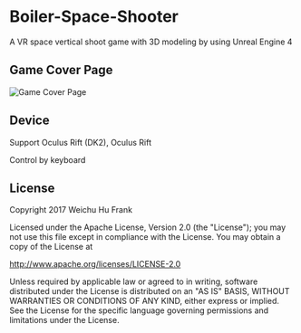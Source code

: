 # Boiler-Space-Shooter
A VR space vertical shoot game with 3D modeling by using Unreal Engine 4

## Game Cover Page

<img src=https://github.com/frhhh/Bolier-Space-Shooter/blob/master/BSS_COVER.jpg title='Game Cover Page' width='' alt='Game Cover Page' />

## Device
Support Oculus Rift (DK2), Oculus Rift

Control by keyboard

## License

Copyright 2017 Weichu Hu Frank

Licensed under the Apache License, Version 2.0 (the "License");
you may not use this file except in compliance with the License.
You may obtain a copy of the License at

http://www.apache.org/licenses/LICENSE-2.0

Unless required by applicable law or agreed to in writing, software
distributed under the License is distributed on an "AS IS" BASIS,
WITHOUT WARRANTIES OR CONDITIONS OF ANY KIND, either express or implied.
See the License for the specific language governing permissions and
limitations under the License.
